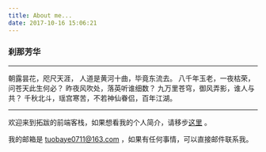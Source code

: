 ```yaml
---
title: About me...
date: 2017-10-16 15:06:21
---
```

### 刹那芳华

***

朝露昙花，咫尺天涯，
人道是黄河十曲，毕竟东流去。
八千年玉老，一夜枯荣，问苍天此生何必？
昨夜风吹处，落英听谁细数？
九万里苍穹，御风弄影，谁人与共？
千秋北斗，瑶宫寒苦，不若神仙眷侣，百年江湖。

***

欢迎来到拓跋的前端客栈，如果想看我的个人简介，请移步[这里](http://tuobaye.com/resume) 。

我的邮箱是 [tuobaye0711@163.com](mailto:tuobaye0711@163.com) ，如果有任何事情，可以直接邮件联系我。
